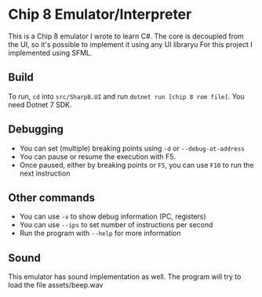 # Chip 8 Emulator/Interpreter

This is a Chip 8 emulator I wrote to learn C#. The core is decoupled from the
UI, so it's possible to implement it using any UI libraryu For this project I
implemented using SFML.

## Build
To run, `cd` into `src/Sharp8.UI` and run `dotnet run [chip 8 rom file]`. You
  need Dotnet 7 SDK.

## Debugging
- You can set (multiple) breaking points using `-d` or `--debug-at-address`
- You can pause or resume the execution with F5.
- Once paused, either by breaking points or `F5`, you can use `F10` to run the
  next instruction

## Other commands
- You can use `-v` to show debug information (PC, registers)
- You can use `--ips` to set number of instructions per second
- Run the program with `--help` for more information

## Sound
This emulator has sound implementation as well. The program will try to load the
  file assets/beep.wav
